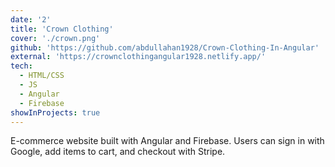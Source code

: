 ```yaml
---
date: '2'
title: 'Crown Clothing'
cover: './crown.png'
github: 'https://github.com/abdullahan1928/Crown-Clothing-In-Angular'
external: 'https://crownclothingangular1928.netlify.app/'
tech:
  - HTML/CSS
  - JS
  - Angular
  - Firebase
showInProjects: true
---
```


E-commerce website built with Angular and Firebase. Users can sign in with Google, add items to cart, and checkout with Stripe.
